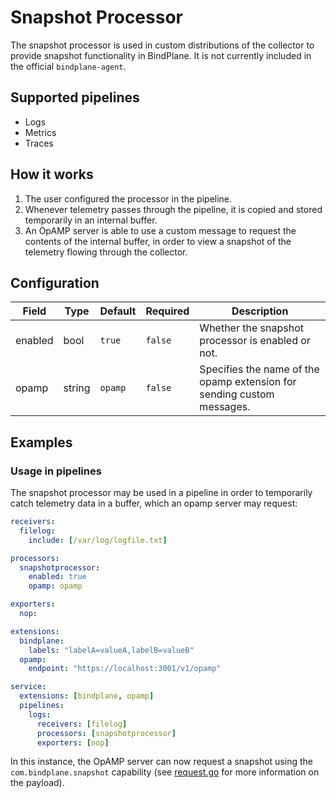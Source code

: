 # Snapshot Processor

The snapshot processor is used in custom distributions of the collector to provide snapshot functionality in BindPlane. It is not currently included in the official `bindplane-agent`.
## Supported pipelines

- Logs
- Metrics
- Traces

## How it works

1. The user configured the processor in the pipeline.
2. Whenever telemetry passes through the pipeline, it is copied and stored temporarily in an internal buffer.
3. An OpAMP server is able to use a custom message to request the contents of the internal buffer, in order to view a snapshot of the telemetry flowing through the collector.

## Configuration

| Field   | Type   | Default | Required | Description                                                            |
|---------|--------|---------|----------|------------------------------------------------------------------------|
| enabled | bool   | `true`  | `false`  | Whether the snapshot processor is enabled or not.                      |
| opamp   | string | `opamp` | `false`  | Specifies the name of the opamp extension for sending custom messages. |


## Examples

### Usage in pipelines

The snapshot processor may be used in a pipeline in order to temporarily catch telemetry data in a buffer, which an opamp server may request:
```yaml
receivers:
  filelog:
    include: [/var/log/logfile.txt]

processors:
  snapshotprocessor:
    enabled: true
    opamp: opamp

exporters:
  nop:

extensions:
  bindplane:
    labels: "labelA=valueA,labelB=valueB"
  opamp:
    endpoint: "https://localhost:3001/v1/opamp"

service:
  extensions: [bindplane, opamp]
  pipelines:
    logs:
      receivers: [filelog]
      processors: [snapshotprocessor]
      exporters: [nop]
```

In this instance, the OpAMP server can now request a snapshot using the `com.bindplane.snapshot` capability (see [request.go](./request.go) for more information on the payload).
